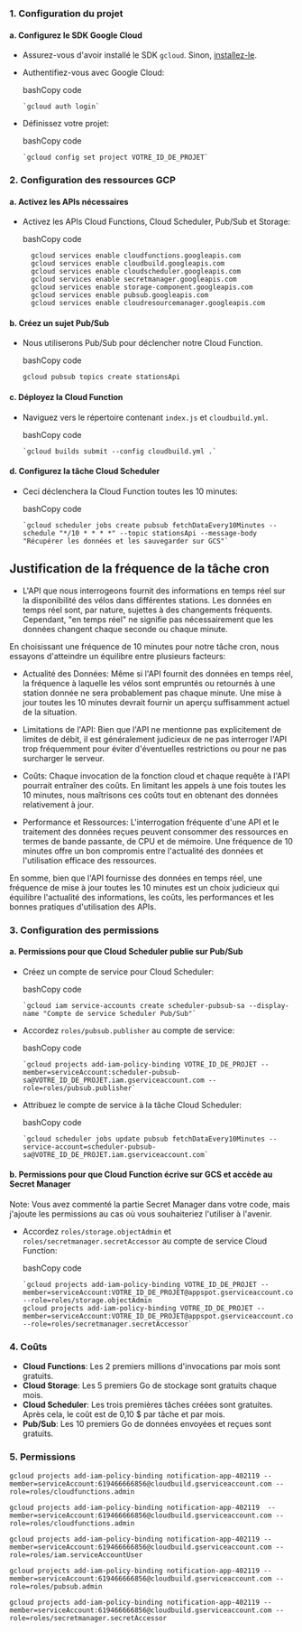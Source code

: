 ### 1. **Configuration du projet**

#### **a. Configurez le SDK Google Cloud**

- Assurez-vous d'avoir installé le SDK `gcloud`. Sinon, [installez-le](https://cloud.google.com/sdk/docs/quickstarts).
- Authentifiez-vous avec Google Cloud:

  bashCopy code

  ```
  `gcloud auth login`
  ```

- Définissez votre projet:

  bashCopy code

  ```
  `gcloud config set project VOTRE_ID_DE_PROJET`
  ```

### 2. **Configuration des ressources GCP**

#### **a. Activez les APIs nécessaires**

- Activez les APIs Cloud Functions, Cloud Scheduler, Pub/Sub et Storage:

  bashCopy code

  ```
    gcloud services enable cloudfunctions.googleapis.com
    gcloud services enable cloudbuild.googleapis.com
    gcloud services enable cloudscheduler.googleapis.com
    gcloud services enable secretmanager.googleapis.com
    gcloud services enable storage-component.googleapis.com
    gcloud services enable pubsub.googleapis.com
    gcloud services enable cloudresourcemanager.googleapis.com
  ```

#### **b. Créez un sujet Pub/Sub**

- Nous utiliserons Pub/Sub pour déclencher notre Cloud Function.

  bashCopy code

  ```
  gcloud pubsub topics create stationsApi
  ```

#### **c. Déployez la Cloud Function**

- Naviguez vers le répertoire contenant `index.js` et `cloudbuild.yml`.

  bashCopy code

  ```
  `gcloud builds submit --config cloudbuild.yml .`
  ```

#### **d. Configurez la tâche Cloud Scheduler**

- Ceci déclenchera la Cloud Function toutes les 10 minutes:

  bashCopy code

  ```
  `gcloud scheduler jobs create pubsub fetchDataEvery10Minutes --schedule "*/10 * * * *" --topic stationsApi --message-body "Récupérer les données et les sauvegarder sur GCS"`
  ```

 ## Justification de la fréquence de la tâche cron
- L'API que nous interrogeons fournit des informations en temps réel sur la disponibilité des vélos dans différentes stations. Les données en temps réel sont, par nature, sujettes à des changements fréquents. Cependant, "en temps réel" ne signifie pas nécessairement que les données changent chaque seconde ou chaque minute.

En choisissant une fréquence de 10 minutes pour notre tâche cron, nous essayons d'atteindre un équilibre entre plusieurs facteurs:

- Actualité des Données: Même si l'API fournit des données en temps réel, la fréquence à laquelle les vélos sont empruntés ou retournés à une station donnée ne sera probablement pas chaque minute. Une mise à jour toutes les 10 minutes devrait fournir un aperçu suffisamment actuel de la situation.

- Limitations de l'API: Bien que l'API ne mentionne pas explicitement de limites de débit, il est généralement judicieux de ne pas interroger l'API trop fréquemment pour éviter d'éventuelles restrictions ou pour ne pas surcharger le serveur.

- Coûts: Chaque invocation de la fonction cloud et chaque requête à l'API pourrait entraîner des coûts. En limitant les appels à une fois toutes les 10 minutes, nous maîtrisons ces coûts tout en obtenant des données relativement à jour.

- Performance et Ressources: L'interrogation fréquente d'une API et le traitement des données reçues peuvent consommer des ressources en termes de bande passante, de CPU et de mémoire. Une fréquence de 10 minutes offre un bon compromis entre l'actualité des données et l'utilisation efficace des ressources.

En somme, bien que l'API fournisse des données en temps réel, une fréquence de mise à jour toutes les 10 minutes est un choix judicieux qui équilibre l'actualité des informations, les coûts, les performances et les bonnes pratiques d'utilisation des APIs. 

### 3. **Configuration des permissions**

#### **a. Permissions pour que Cloud Scheduler publie sur Pub/Sub**

- Créez un compte de service pour Cloud Scheduler:

  bashCopy code

  ```
  `gcloud iam service-accounts create scheduler-pubsub-sa --display-name "Compte de service Scheduler Pub/Sub"`
  ```

- Accordez `roles/pubsub.publisher` au compte de service:

  bashCopy code

  ```
  `gcloud projects add-iam-policy-binding VOTRE_ID_DE_PROJET --member=serviceAccount:scheduler-pubsub-sa@VOTRE_ID_DE_PROJET.iam.gserviceaccount.com --role=roles/pubsub.publisher`
  ```

- Attribuez le compte de service à la tâche Cloud Scheduler:

  bashCopy code

  ```
  `gcloud scheduler jobs update pubsub fetchDataEvery10Minutes --service-account=scheduler-pubsub-sa@VOTRE_ID_DE_PROJET.iam.gserviceaccount.com`
  ```

#### **b. Permissions pour que Cloud Function écrive sur GCS et accède au Secret Manager**

Note: Vous avez commenté la partie Secret Manager dans votre code, mais j'ajoute les permissions au cas où vous souhaiteriez l'utiliser à l'avenir.

- Accordez `roles/storage.objectAdmin` et `roles/secretmanager.secretAccessor` au compte de service Cloud Function:

  bashCopy code

  ```
  `gcloud projects add-iam-policy-binding VOTRE_ID_DE_PROJET --member=serviceAccount:VOTRE_ID_DE_PROJET@appspot.gserviceaccount.com --role=roles/storage.objectAdmin
  gcloud projects add-iam-policy-binding VOTRE_ID_DE_PROJET --member=serviceAccount:VOTRE_ID_DE_PROJET@appspot.gserviceaccount.com --role=roles/secretmanager.secretAccessor`
  ```

### 4. **Coûts**

- **Cloud Functions**: Les 2 premiers millions d'invocations par mois sont gratuits.
- **Cloud Storage**: Les 5 premiers Go de stockage sont gratuits chaque mois.
- **Cloud Scheduler**: Les trois premières tâches créées sont gratuites. Après cela, le coût est de 0,10 $ par tâche et par mois.
- **Pub/Sub**: Les 10 premiers Go de données envoyées et reçues sont gratuits.

### 5. **Permissions**

```
gcloud projects add-iam-policy-binding notification-app-402119 --member=serviceAccount:619466666856@cloudbuild.gserviceaccount.com --role=roles/cloudfunctions.admin

gcloud projects add-iam-policy-binding notification-app-402119  --member=serviceAccount:619466666856@cloudbuild.gserviceaccount.com --role=roles/cloudfunctions.admin

gcloud projects add-iam-policy-binding notification-app-402119 --member=serviceAccount:619466666856@cloudbuild.gserviceaccount.com --role=roles/iam.serviceAccountUser

gcloud projects add-iam-policy-binding notification-app-402119 --member=serviceAccount:619466666856@cloudbuild.gserviceaccount.com --role=roles/pubsub.admin

gcloud projects add-iam-policy-binding notification-app-402119 --member=serviceAccount:619466666856@cloudbuild.gserviceaccount.com --role=roles/secretmanager.secretAccessor
```
